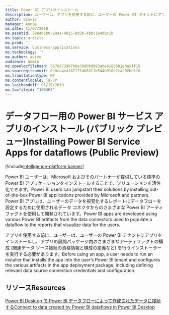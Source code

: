 ```yaml
---
title: Power BI アプリのインストール
description: ユーザーは、アプリを使用する前に、ユーザーの Power BI テナントにアプリをインストールするインストーラーを実行する必要があります。
author: ezaviv
manager: AnnBe
ms.date: 11/07/2018
ms.assetid: 3884b1b0-10aa-4b15-bd2b-4bbc184d0c1b
ms.topic: article
ms.prod: ''
ms.service: business-applications
ms.technology: ''
ms.author: avive
audience: Admin
ms.openlocfilehash: 56703739b7b6e508bbd993abe41805b1eda5ff18
ms.sourcegitcommit: 0c8ca4eaf47f7f4b83f1b544b910e7cac92bd1f0
ms.translationtype: HT
ms.contentlocale: ja-JP
ms.lasthandoff: 01/10/2019
ms.locfileid: "199467"
---
```

# <a name="installing-power-bi-service-apps-for-dataflows-public-preview"></a><span data-ttu-id="1dc6c-103">データフロー用の Power BI サービス アプリのインストール (パブリック プレビュー)</span><span class="sxs-lookup"><span data-stu-id="1dc6c-103">Installing Power BI Service Apps for dataflows (Public Preview)</span></span>

[!include[intelligence-platform banner](../../includes/intelligence-platform.md)]





<span data-ttu-id="1dc6c-104">Power BI ユーザーは、Microsoft およびそのパートナーが提供している標準の Power BI アプリケーションをインストールすることで、ソリューションを活性化できます。</span><span class="sxs-lookup"><span data-stu-id="1dc6c-104">Power BI users can jumpstart their solutions by installing out-of-the-box Power BI applications provided by Microsoft and partners.</span></span> <span data-ttu-id="1dc6c-105">Power BI アプリは、ユーザーのデータを視覚化するレポートにデータフローを設定するために使用されるデータ コネクタからのさまざまな Power BI アーティファクトを使用して開発されています。</span><span class="sxs-lookup"><span data-stu-id="1dc6c-105">Power BI apps are developed using various Power BI artifacts from the data connectors used to populate a dataflow to the reports that visualize data for the users.</span></span> 

<span data-ttu-id="1dc6c-106">アプリを使用する前に、ユーザーは、ユーザーの Power BI テナントにアプリをインストールし、アプリの展開パッケージ内のさまざまなアーティファクトの構成 (関連データ ソース接続の資格情報と構成の定義など) を行うインストーラーを実行する必要があります。</span><span class="sxs-lookup"><span data-stu-id="1dc6c-106">Before using an app, a user needs to run an installer that installs the app into the user’s Power BI tenant and configures the various artifacts in the app deployment package, including defining relevant data source connection credentials and configuration.</span></span>

## <a name="resources"></a><span data-ttu-id="1dc6c-107">リソース</span><span class="sxs-lookup"><span data-stu-id="1dc6c-107">Resources</span></span>
[<span data-ttu-id="1dc6c-108">Power BI Desktop で Power BI データフローによって作成されたデータに接続する</span><span class="sxs-lookup"><span data-stu-id="1dc6c-108">Connect to data created by Power BI dataflows in Power BI Desktop</span></span>](https://docs.microsoft.com/en-us/power-bi/desktop-connect-dataflows)
